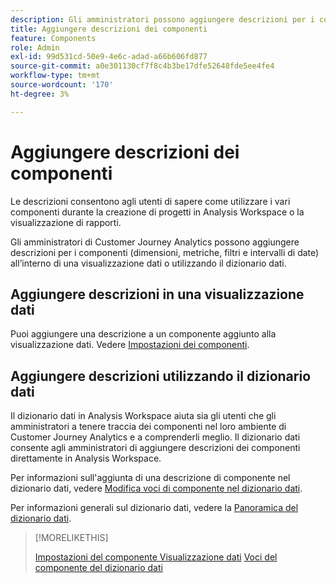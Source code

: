 ```yaml
---
description: Gli amministratori possono aggiungere descrizioni per i componenti utilizzando la visualizzazione dati.
title: Aggiungere descrizioni dei componenti
feature: Components
role: Admin
exl-id: 99d531cd-50e9-4e6c-adad-a66b606fd877
source-git-commit: a0e301130cf7f8c4b3be17dfe52648fde5ee4fe4
workflow-type: tm+mt
source-wordcount: '170'
ht-degree: 3%

---
```


# Aggiungere descrizioni dei componenti

Le descrizioni consentono agli utenti di sapere come utilizzare i vari componenti durante la creazione di progetti in Analysis Workspace o la visualizzazione di rapporti.

Gli amministratori di Customer Journey Analytics possono aggiungere descrizioni per i componenti (dimensioni, metriche, filtri e intervalli di date) all’interno di una visualizzazione dati o utilizzando il dizionario dati.

## Aggiungere descrizioni in una visualizzazione dati

Puoi aggiungere una descrizione a un componente aggiunto alla visualizzazione dati. Vedere [Impostazioni dei componenti](/help/data-views/component-settings/overview.md).

## Aggiungere descrizioni utilizzando il dizionario dati

Il dizionario dati in Analysis Workspace aiuta sia gli utenti che gli amministratori a tenere traccia dei componenti nel loro ambiente di Customer Journey Analytics e a comprenderli meglio. Il dizionario dati consente agli amministratori di aggiungere descrizioni dei componenti direttamente in Analysis Workspace.

Per informazioni sull&#39;aggiunta di una descrizione di componente nel dizionario dati, vedere [Modifica voci di componente nel dizionario dati](/help/components/data-dictionary/edit-entries-data-dictionary.md).

Per informazioni generali sul dizionario dati, vedere la [Panoramica del dizionario dati](/help/components/data-dictionary/data-dictionary-overview.md).

>[!MORELIKETHIS]
>
>[Impostazioni del componente Visualizzazione dati](/help/data-views/component-settings/overview.md)
>[Voci del componente del dizionario dati](/help/components/data-dictionary/edit-entries-data-dictionary.md)
>
